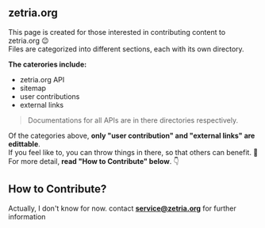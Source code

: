 ## zetria.org

This page is created for those interested in contributing content to zetria.org 😉  
Files are categorized into different sections, each with its own directory.  
  
**The caterories include:**  
 - zetria.org API
 - sitemap
 - user contributions
 - external links
  
> Documentations for all APIs are in there directories respectively.  
  
Of the categories above, **only "user contribution" and "external links" are edittable**.  
If you feel like to, you can throw things in there, so that others can benefit. 🌹  
For more detail, **read "How to Contribute" below**. 👇

## How to Contribute?

Actually, I don't know for now. contact **service@zetria.org** for further information
